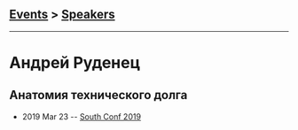 ## [Events](../README.md) > [Speakers](../speakers.md)
---

# Андрей Руденец

## Анатомия технического долга
- 2019 Mar 23 -- [South Conf 2019](https://www.youtube.com/watch?v=CTK8WPv0fes)    
